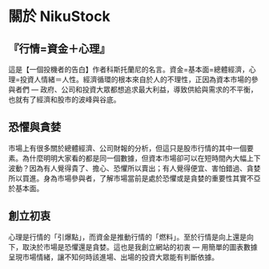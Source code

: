 # 關於 NikuStock

## 『行情=資金＋心理』
這是【一個投機者的告白】作者科斯托蘭尼的名言。資金=基本面=總體經濟，心理=投資人情緒＝人性。經濟循環的根本來自於人的不理性，正因為資本市場的參與者們 — 政府、公司和投資大眾都想追求最大利益，導致供給與需求的不平衡，也就有了經濟和股市的波峰與谷底。

##  恐懼與貪婪
市場上有很多關於總體經濟、公司財報的分析，但這只是股市行情的其中一個要素。為什麼明明大家看的都是同一個數據，但資本市場卻可以在短時間內大幅上下波動？因為有人覺得貴了、擔心、恐懼所以賣出；有人覺得便宜、害怕錯過、貪婪所以買進。身為市場參與者，了解市場當前是處於恐懼或是貪婪的重要性其實不亞於基本面。

##  創立初衷
心理是行情的「引爆點」，而資金是推動行情的「燃料」。至於行情是向上還是向下，取決於市場是恐懼還是貪婪。這也是我創立網站的初衷 — 用簡單的圖表數據呈現市場情緒，讓不知何時該進場、出場的投資大眾能有判斷依據。